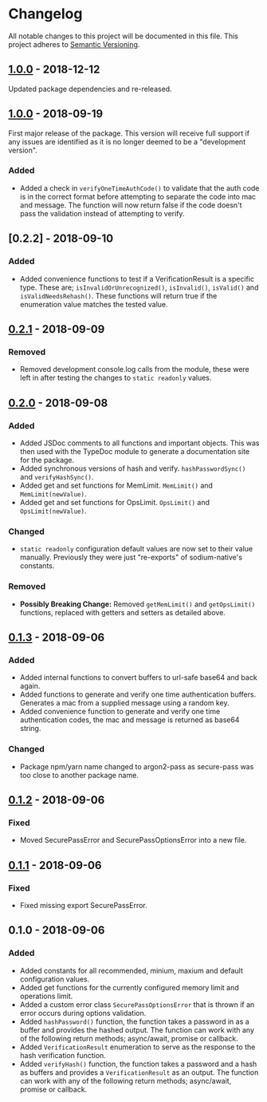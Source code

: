 # Changelog
All notable changes to this project will be documented in this file. This project adheres to [Semantic Versioning](https://semver.org/spec/v2.0.0.html).

## [1.0.0] - 2018-12-12

Updated package dependencies and re-released.

## [1.0.0] - 2018-09-19

First major release of the package. This version will receive full support if any issues are identified as it is no longer deemed to be a "development version".

### Added

- Added a check in `verifyOneTimeAuthCode()` to validate that the auth code is in the correct format before attempting to separate the code into mac and message. The function will now return false if the code doesn't pass the validation instead of attempting to verify.

## [0.2.2] - 2018-09-10
### Added

- Added convenience functions to test if a VerificationResult is a specific type. These are; `isInvalidOrUnrecognized()`, `isInvalid()`, `isValid()` and `isValidNeedsRehash()`. These functions will return true if the enumeration value matches the tested value.

## [0.2.1] - 2018-09-09
### Removed

- Removed development console.log calls from the module, these were left in after testing the changes to `static readonly` values.

## [0.2.0] - 2018-09-08
### Added

- Added JSDoc comments to all functions and important objects. This was then used with the TypeDoc module to generate a documentation site for the package.
- Added synchronous versions of hash and verify. `hashPasswordSync()` and `verifyHashSync()`.
- Added get and set functions for MemLimit. `MemLimit()` and `MemLimit(newValue)`.
- Added get and set functions for OpsLimit. `OpsLimit()` and `OpsLimit(newValue)`.

### Changed

- `static readonly` configuration default values are now set to their value manually. Previously they were just "re-exports" of sodium-native's constants.

### Removed

- **Possibly Breaking Change:** Removed `getMemLimit()` and `getOpsLimit()` functions, replaced with getters and setters as detailed above.

## [0.1.3] - 2018-09-06
### Added

- Added internal functions to convert buffers to url-safe base64 and back again.
- Added functions to generate and verify one time authentication buffers. Generates a mac from a supplied message using a random key.
- Added convenience function to generate and verify one time authentication codes, the mac and message is returned as base64 string.

### Changed

- Package npm/yarn name changed to argon2-pass as secure-pass was too close to another package name.

## [0.1.2] - 2018-09-06
### Fixed

- Moved SecurePassError and SecurePassOptionsError into a new file.

## [0.1.1] - 2018-09-06
### Fixed

- Fixed missing export SecurePassError.

## 0.1.0 - 2018-09-06
### Added

- Added constants for all recommended, minium, maxium and default configuration values.
- Added get functions for the currently configured memory limit and operations limit.
- Added a custom error class `SecurePassOptionsError` that is thrown if an error occurs during options validation.
- Added `hashPassword()` function, the function takes a password in as a buffer and provides the hashed output. The function can work with any of the following return methods; async/await, promise or callback.
- Added `VerificationResult` enumeration to serve as the response to the hash verification function.
- Added `verifyHash()` function, the function takes a password and a hash as buffers and provides a `VerificationResult` as an output. The function can work with any of the following return methods; async/await, promise or callback.

<!-- Links -->
[Unreleased]: https://github.com/DrBarnabus/secure-pass/compare/v1.0.0...HEAD
[1.0.0]: https://github.com/DrBarnabus/secure-pass/compare/v0.2.1...v1.0.0
[0.2.1]: https://github.com/DrBarnabus/secure-pass/compare/v0.2.0...v0.2.1
[0.2.0]: https://github.com/DrBarnabus/secure-pass/compare/v0.1.3...v0.2.0
[0.1.3]: https://github.com/DrBarnabus/secure-pass/compare/v0.1.2...v0.1.3
[0.1.2]: https://github.com/DrBarnabus/secure-pass/compare/v0.1.1...v0.1.2
[0.1.1]: https://github.com/DrBarnabus/secure-pass/compare/v0.1.0...v0.1.1